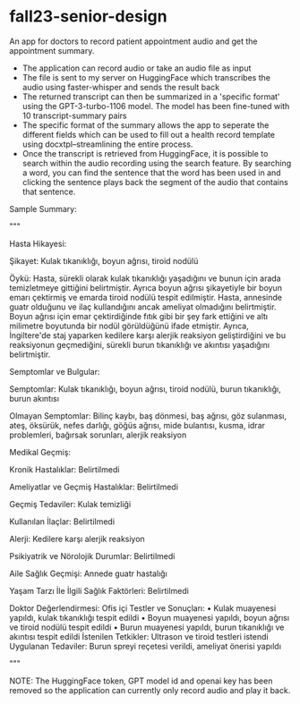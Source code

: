 # fall23-senior-design
An app for doctors to record patient appointment audio and get the appointment summary. 

* The application can record audio or take an audio file as input
* The file is sent to my server on HuggingFace which transcribes the audio using faster-whisper and sends the result back
* The returned transcript can then be summarized in a 'specific format' using the GPT-3-turbo-1106 model. The model has been fine-tuned with 10 transcript-summary pairs
* The specific format of the summary allows the app to seperate the different fields which can be used to fill out a health record template using docxtpl–streamlining the entire process.
* Once the transcript is retrieved from HuggingFace, it is possible to search within the audio recording using the search feature. By searching a word, you can find the sentence that the word has been used in and clicking the sentence plays back the segment of the audio that contains that sentence.

Sample Summary:

"""

Hasta Hikayesi:

Şikayet: Kulak tıkanıklığı, boyun ağrısı, tiroid nodülü

Öykü: Hasta, sürekli olarak kulak tıkanıklığı yaşadığını ve bunun için arada temizletmeye gittiğini belirtmiştir. Ayrıca boyun ağrısı şikayetiyle bir boyun emarı çektirmiş ve emarda tiroid nodülü tespit edilmiştir. Hasta, annesinde guatr olduğunu ve ilaç kullandığını ancak ameliyat olmadığını belirtmiştir. Boyun ağrısı için emar çektirdiğinde fıtık gibi bir şey fark ettiğini ve altı milimetre boyutunda bir nodül görüldüğünü ifade etmiştir. Ayrıca, İngiltere'de staj yaparken kedilere karşı alerjik reaksiyon geliştirdiğini ve bu reaksiyonun geçmediğini, sürekli burun tıkanıklığı ve akıntısı yaşadığını belirtmiştir.

Semptomlar ve Bulgular:

Semptomlar: Kulak tıkanıklığı, boyun ağrısı, tiroid nodülü, burun tıkanıklığı, burun akıntısı

Olmayan Semptomlar: Bilinç kaybı, baş dönmesi, baş ağrısı, göz sulanması, ateş, öksürük, nefes darlığı, göğüs ağrısı, mide bulantısı, kusma, idrar problemleri, bağırsak sorunları, alerjik reaksiyon

Medikal Geçmiş:

Kronik Hastalıklar: Belirtilmedi

Ameliyatlar ve Geçmiş Hastalıklar: Belirtilmedi

Geçmiş Tedaviler: Kulak temizliği

Kullanılan İlaçlar: Belirtilmedi

Alerji: Kedilere karşı alerjik reaksiyon

Psikiyatrik ve Nörolojik Durumlar: Belirtilmedi

Aile Sağlık Geçmişi: Annede guatr hastalığı

Yaşam Tarzı İle İlgili Sağlık Faktörleri: Belirtilmedi

Doktor Değerlendirmesi:
Ofis içi Testler ve Sonuçları: 
•⁠  ⁠Kulak muayenesi yapıldı, kulak tıkanıklığı tespit edildi
•⁠  ⁠Boyun muayenesi yapıldı, boyun ağrısı ve tiroid nodülü tespit edildi
•⁠  ⁠Burun muayenesi yapıldı, burun tıkanıklığı ve akıntısı tespit edildi
İstenilen Tetkikler: Ultrason ve tiroid testleri istendi
Uygulanan Tedaviler: Burun spreyi reçetesi verildi, ameliyat önerisi yapıldı

"""

NOTE: The HuggingFace token, GPT model id and openai key has been removed so the application can currently only record audio and play it back.
